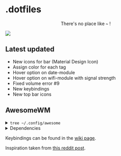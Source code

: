 
# .dotfiles

<div align="center">
    <p>There's no place like <b><code>~</code></b> !</p>
</div>

<img src="https://i.imgur.com/9jIAuly.png" />

## Latest updated

* New icons for bar (Material Design Icon)
* Assign color for each tag
* Hover option on date-module
* Hover option on wifi-module with signal strength
* Fixed volume error #9
* New keybindings
* New top bar icons

## AwesomeWM

<details>
<summary><code>tree ~/.config/awesome</code></summary>

```markdown
.
├── bindings
│   ├── init.lua
│   ├── keyboard.lua
│   └── mouse.lua
├── config
│   ├── gaps.lua
│   ├── init.lua
│   ├── layout.lua
│   ├── menu.lua
│   └── signals.lua
├── rc.lua
├── rules
│   └── init.lua
├── signals
│   ├── corners.lua
│   ├── error.lua
│   ├── init.lua
│   └── notifications.lua
├── theme.lua
└── ui
    ├── bar
    │   ├── init.lua
    │   ├── layoutbox.lua
    │   ├── taglist.lua
    │   └── widgets
    │       ├── battery.lua
    │       ├── bluetooth.lua
    │       ├── brightness.lua
    │       ├── clock.lua
    │       ├── cpu.lua
    │       ├── date.lua
    │       ├── memory.lua
    │       ├── power.lua
    │       ├── volume.lua
    │       └── wifi.lua
    └── init.lua
```
</details>

<details>
<summary>Dependencies</summary>

[awesome-git](https://github.com/awesomeWM/awesome) \
*TODO*
</details>

Keybindings can be found in the [wiki page](https://github.com/gabrielfrimodig/dotfiles/wiki/Keybindings).

Inspiration taken from [this reddit post](https://www.reddit.com/r/unixporn/comments/yxlylm/dwm_i_heard_catppuccin_is_the_new_cool/?utm_source=share&utm_medium=web2x&context=3).

